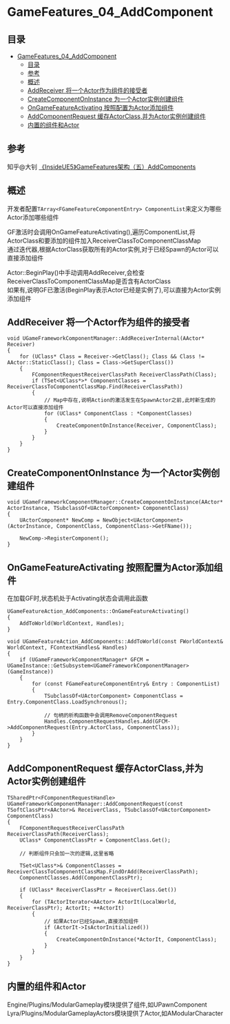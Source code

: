 # GameFeatures_04_AddComponent
## 目录
- [GameFeatures_04_AddComponent](#gamefeatures_04_addcomponent)
    - [目录](#目录)
    - [参考](#参考)
    - [概述](#概述)
    - [AddReceiver 将一个Actor作为组件的接受者](#addreceiver-将一个actor作为组件的接受者)
    - [CreateComponentOnInstance 为一个Actor实例创建组件](#createcomponentoninstance-为一个actor实例创建组件)
    - [OnGameFeatureActivating 按照配置为Actor添加组件](#ongamefeatureactivating-按照配置为actor添加组件)
    - [AddComponentRequest 缓存ActorClass,并为Actor实例创建组件](#addcomponentrequest-缓存actorclass并为actor实例创建组件)
    - [内置的组件和Actor](#内置的组件和actor)

## 参考
知乎@大钊 [《InsideUE5》GameFeatures架构（五）AddComponents](https://zhuanlan.zhihu.com/p/492893002)  

## 概述
开发者配置`TArray<FGameFeatureComponentEntry> ComponentList`来定义为哪些Actor添加哪些组件  

GF激活时会调用OnGameFeatureActivating(),遍历ComponentList,将ActorClass和要添加的组件加入ReceiverClassToComponentClassMap  
通过迭代器,根据ActorClass获取所有的Actor实例,对于已经Spawn的Actor可以直接添加组件  

Actor::BeginPlay()中手动调用AddReceiver,会检查ReceiverClassToComponentClassMap是否含有ActorClass  
如果有,说明GF已激活(BeginPlay表示Actor已经是实例了),可以直接为Actor实例添加组件  

## AddReceiver 将一个Actor作为组件的接受者
```
void UGameFrameworkComponentManager::AddReceiverInternal(AActor* Receiver)
{
    for (UClass* Class = Receiver->GetClass(); Class && Class != AActor::StaticClass(); Class = Class->GetSuperClass())
	{
		FComponentRequestReceiverClassPath ReceiverClassPath(Class);
		if (TSet<UClass*>* ComponentClasses = ReceiverClassToComponentClassMap.Find(ReceiverClassPath))
		{
            // Map中存在,说明Action的激活发生在SpawnActor之前,此时新生成的Actor可以直接添加组件
			for (UClass* ComponentClass : *ComponentClasses)
			{
				CreateComponentOnInstance(Receiver, ComponentClass);
			}
		}
    }
}
```

## CreateComponentOnInstance 为一个Actor实例创建组件
```
void UGameFrameworkComponentManager::CreateComponentOnInstance(AActor* ActorInstance, TSubclassOf<UActorComponent> ComponentClass)
{
    UActorComponent* NewComp = NewObject<UActorComponent>(ActorInstance, ComponentClass, ComponentClass->GetFName());

    NewComp->RegisterComponent();
}
```

## OnGameFeatureActivating 按照配置为Actor添加组件
在加载GF时,状态机处于Activating状态会调用此函数  

```
UGameFeatureAction_AddComponents::OnGameFeatureActivating()
{
    AddToWorld(WorldContext, Handles);
}

void UGameFeatureAction_AddComponents::AddToWorld(const FWorldContext& WorldContext, FContextHandles& Handles)
{
    if (UGameFrameworkComponentManager* GFCM = UGameInstance::GetSubsystem<UGameFrameworkComponentManager>(GameInstance))
    {
        for (const FGameFeatureComponentEntry& Entry : ComponentList)
        {
            TSubclassOf<UActorComponent> ComponentClass = Entry.ComponentClass.LoadSynchronous();

            // 句柄的析构函数中会调用RemoveComponentRequest
            Handles.ComponentRequestHandles.Add(GFCM->AddComponentRequest(Entry.ActorClass, ComponentClass));
        }
    }
}
```

## AddComponentRequest 缓存ActorClass,并为Actor实例创建组件
```
TSharedPtr<FComponentRequestHandle> UGameFrameworkComponentManager::AddComponentRequest(const TSoftClassPtr<AActor>& ReceiverClass, TSubclassOf<UActorComponent> ComponentClass)
{
    FComponentRequestReceiverClassPath ReceiverClassPath(ReceiverClass);
    UClass* ComponentClassPtr = ComponentClass.Get();

    // 判断组件只会加一次的逻辑,这里省略

    TSet<UClass*>& ComponentClasses = ReceiverClassToComponentClassMap.FindOrAdd(ReceiverClassPath);
    ComponentClasses.Add(ComponentClassPtr);

    if (UClass* ReceiverClassPtr = ReceiverClass.Get())
    {
        for (TActorIterator<AActor> ActorIt(LocalWorld, ReceiverClassPtr); ActorIt; ++ActorIt)
        {
            // 如果Actor已经Spawn,直接添加组件
            if (ActorIt->IsActorInitialized())
            {
                CreateComponentOnInstance(*ActorIt, ComponentClass);
            }
        }
    }
}
```

## 内置的组件和Actor
Engine/Plugins/ModularGameplay模块提供了组件,如UPawnComponent  
Lyra/Plugins/ModularGameplayActors模块提供了Actor,如AModularCharacter  
